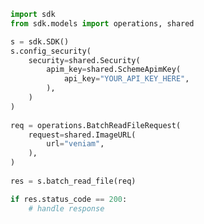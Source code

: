 <!-- Start SDK Example Usage -->
```python
import sdk
from sdk.models import operations, shared

s = sdk.SDK()
s.config_security(
    security=shared.Security(
        apim_key=shared.SchemeApimKey(
            api_key="YOUR_API_KEY_HERE",
        ),
    )
)
    
req = operations.BatchReadFileRequest(
    request=shared.ImageURL(
        url="veniam",
    ),
)
    
res = s.batch_read_file(req)

if res.status_code == 200:
    # handle response
```
<!-- End SDK Example Usage -->